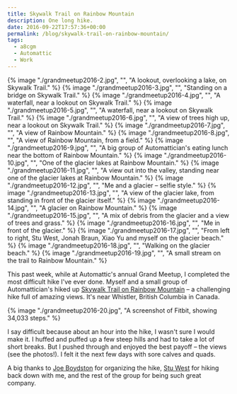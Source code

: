 ```yaml
---
title: Skywalk Trail on Rainbow Mountain
description: One long hike.
date: 2016-09-22T17:57:36+00:00
permalink: /blog/skywalk-trail-on-rainbow-mountain/
tags:
  - a8cgm
  - Automattic
  - Work
---
```


{% image "./grandmeetup2016-2.jpg", "", "A lookout, overlooking a lake, on Skywalk Trail." %}
{% image "./grandmeetup2016-3.jpg", "", "Standing on a bridge on Skywalk Trail." %}
{% image "./grandmeetup2016-4.jpg", "", "A waterfall, near a lookout on Skywalk Trail." %}
{% image "./grandmeetup2016-5.jpg", "", "A waterfall, near a lookout on Skywalk Trail." %}
{% image "./grandmeetup2016-6.jpg", "", "A view of trees high up, near a lookout on Skywalk Trail." %}
{% image "./grandmeetup2016-7.jpg", "", "A view of Rainbow Mountain." %}
{% image "./grandmeetup2016-8.jpg", "", "A view of Rainbow Mountain, from a field." %}
{% image "./grandmeetup2016-9.jpg", "", "A big group of Automattician's eating lunch near the bottom of Rainbow Mountain." %}
{% image "./grandmeetup2016-10.jpg", "", "One of the glacier lakes at Rainbow Mountain." %}
{% image "./grandmeetup2016-11.jpg", "", "A view out into the valley, standing near one of the glacier lakes at Rainbow Mountain." %}
{% image "./grandmeetup2016-12.jpg", "", "Me and a glacier – selfie style." %}
{% image "./grandmeetup2016-13.jpg", "", "A view of the glacier lake, from standing in front of the glacier itself." %}
{% image "./grandmeetup2016-14.jpg", "", "A glacier on Rainbow Mountain." %}
{% image "./grandmeetup2016-15.jpg", "", "A mix of debris from the glacier and a view of trees and grass." %}
{% image "./grandmeetup2016-16.jpg", "", "Me in front of the glacier." %}
{% image "./grandmeetup2016-17.jpg", "", "From left to right, Stu West, Jonah Braun, Xiao Yu and myself on the glacier beach." %}
{% image "./grandmeetup2016-18.jpg", "", "Walking on the glacier beach." %}
{% image "./grandmeetup2016-19.jpg", "", "A small stream on the trail to Rainbow Mountain." %}

This past week, while at Automattic's annual Grand Meetup, I completed the most difficult hike I've ever done. Myself and a small group of Automattician's hiked up [Skywalk Trail on Rainbow Mountain](http://localwhistler.com/news/2015/08/17/skywalk-trail/) – a challenging hike full of amazing views. It's near Whistler, British Columbia in Canada.

{% image "./grandmeetup2016-20.jpg", "A screenshot of Fitbit, showing 34,033 steps." %}

I say difficult because about an hour into the hike, I wasn't sure I would make it. I huffed and puffed up a few steep hills and had to take a lot of short breaks. But I pushed through and enjoyed the best payoff – the views (see the photos!). I felt it the next few days with sore calves and quads.

A big thanks to [Joe Boydston](https://crazyrunningguy.com) for organizing the hike, [Stu West](https://stuwest.org) for hiking back down with me, and the rest of the group for being such great company.
